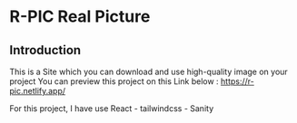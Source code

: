 # R-PIC Real Picture

## Introduction
This is a Site which you can download and use high-quality image on your project
You can preview this project on this Link below :
https://r-pic.netlify.app/

For this project, I have use React - tailwindcss - Sanity

